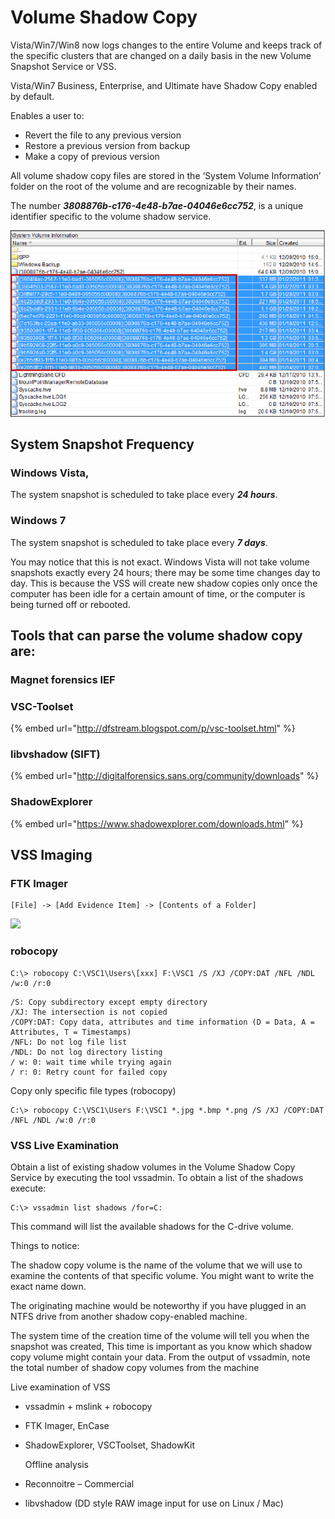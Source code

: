# Volume Shadow Copy

Vista/Win7/Win8 now logs changes to the entire Volume and keeps track of the specific clusters that are changed on a daily basis in the new Volume Snapshot Service or VSS.

Vista/Win7 Business, Enterprise, and Ultimate have Shadow Copy enabled by default.

Enables a user to:

* Revert the file to any previous version 
* Restore a previous version from backup 
* Make a copy of previous version 

All volume shadow copy files are stored in the ‘System Volume Information’ folder on the root of the volume and are recognizable by their names.

The number _**3808876b-c176-4e48-b7ae-04046e6cc752**_, is a unique identifier specific to the volume shadow service.

![](../.gitbook/assets/vss.png)

## System Snapshot Frequency

### Windows Vista,

The system snapshot is scheduled to take place every _**24 hours**_.

### Windows 7

The system snapshot is scheduled to take place every _**7 days**_.

You may notice that this is not exact. Windows Vista will not take volume snapshots exactly every 24 hours; there may be some time changes day to day. This is because the VSS will create new shadow copies only once the computer has been idle for a certain amount of time, or the computer is being turned off or rebooted.

## Tools that can parse the volume shadow copy are:

### Magnet forensics IEF

### VSC-Toolset

{% embed url="http://dfstream.blogspot.com/p/vsc-toolset.html" %}

### libvshadow \(SIFT\)

{% embed url="http://digitalforensics.sans.org/community/downloads" %}

### ShadowExplorer

{% embed url="https://www.shadowexplorer.com/downloads.html" %}

## VSS Imaging

### FTK Imager

```text
[File] -> [Add Evidence Item] -> [Contents of a Folder]
```

![](../.gitbook/assets/vss_imaging.emf)

### robocopy

```text
C:\> robocopy C:\VSC1\Users\[xxx] F:\VSC1 /S /XJ /COPY:DAT /NFL /NDL /w:0 /r:0
```

```text
/S: Copy subdirectory except empty directory
/XJ: The intersection is not copied
/COPY:DAT: Copy data, attributes and time information (D = Data, A = Attributes, T = Timestamps)
/NFL: Do not log file list
/NDL: Do not log directory listing
/ w: 0: wait time while trying again
/ r: 0: Retry count for failed copy
```

Copy only specific file types \(robocopy\)

```text
C:\> robocopy C:\VSC1\Users F:\VSC1 *.jpg *.bmp *.png /S /XJ /COPY:DAT /NFL /NDL /w:0 /r:0
```

### VSS Live Examination

Obtain a list of existing shadow volumes in the Volume Shadow Copy Service by executing the tool vssadmin. To obtain a list of the shadows execute:

```text
C:\> vssadmin list shadows /for=C:
```

This command will list the available shadows for the C-drive volume.

Things to notice:

The shadow copy volume is the name of the volume that we will use to examine the contents of that specific volume. You might want to write the exact name down.

The originating machine would be noteworthy if you have plugged in an NTFS drive from another shadow copy-enabled machine.

The system time of the creation time of the volume will tell you when the snapshot was created, This time is important as you know which shadow copy volume might contain your data. From the output of vssadmin, note the total number of shadow copy volumes from the machine

Live examination of VSS

* vssadmin + mslink + robocopy 
* FTK Imager, EnCase 
* ShadowExplorer, VSCToolset, ShadowKit 

  Offline analysis

* Reconnoitre – Commercial
* libvshadow \(DD style RAW image input for use on Linux / Mac\)

